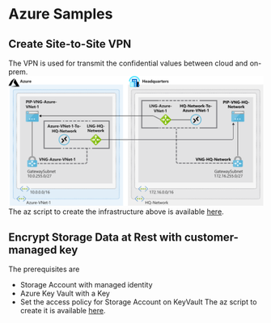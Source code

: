 # Azure Samples


## Create Site-to-Site VPN
The VPN is used for transmit the confidential values between cloud and on-prem.
![alt](pics/3-network-topology-used-in-exercise.svg)
The az script to create the infrastructure above is available [here](site-to-site/script.azcli).

## Encrypt Storage Data at Rest with customer-managed key

The prerequisites are 
- Storage Account with managed identity
- Azure Key Vault with a Key
- Set the access policy for Storage Account on KeyVault
The az script to create it is available [here](customer-managed-key/script.azcli).
